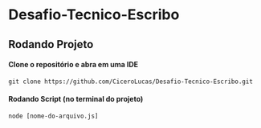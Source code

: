 # Desafio-Tecnico-Escribo

## Rodando Projeto

#### Clone o repositório e abra em uma IDE
```
git clone https://github.com/CiceroLucas/Desafio-Tecnico-Escribo.git
```

#### Rodando Script (no terminal do projeto)
```
node [nome-do-arquivo.js]
```

